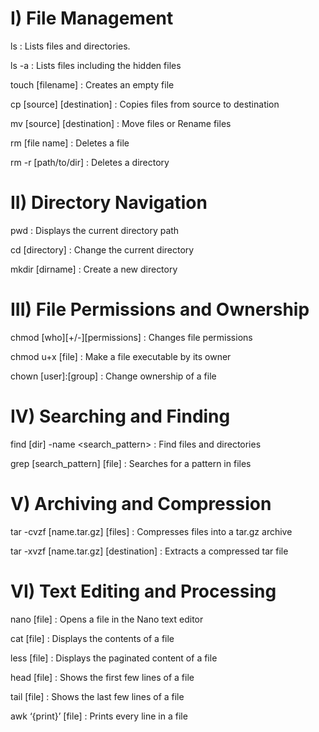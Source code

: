 # I) File Management
ls : Lists files and directories.

ls -a : Lists files including the hidden files

touch [filename] : Creates an empty file

cp [source] [destination] : Copies files from source to destination

mv [source] [destination] : Move files or Rename files

rm [file name] : Deletes a file

rm -r [path/to/dir] : Deletes a directory

# II) Directory Navigation
pwd : Displays the current directory path

cd [directory] : Change the current directory

mkdir [dirname] : Create a new directory

# III) File Permissions and Ownership
chmod [who][+/-][permissions] <file> : Changes file permissions

chmod u+x [file] : Make a file executable by its owner

chown [user]:[group] <file> : Change ownership of a file

# IV) Searching and Finding
find [dir] -name <search_pattern> : Find files and directories

grep [search_pattern] [file] : Searches for a pattern in files

# V) Archiving and Compression
tar -cvzf [name.tar.gz] [files] : Compresses files into a tar.gz archive

tar -xvzf [name.tar.gz] [destination] : Extracts a compressed tar file

# VI) Text Editing and Processing
nano [file] : Opens a file in the Nano text editor

cat [file] : Displays the contents of a file

less [file] : Displays the paginated content of a file

head [file] : Shows the first few lines of a file

tail [file] : Shows the last few lines of a file

awk ‘{print}’ [file] : Prints every line in a file
